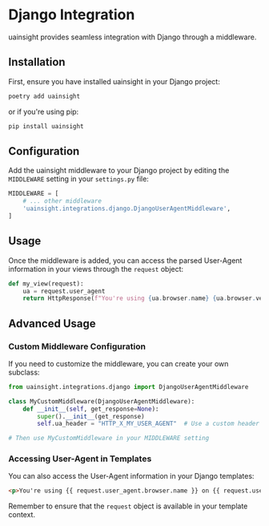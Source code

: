 # Django Integration

uainsight provides seamless integration with Django through a middleware.

## Installation

First, ensure you have installed uainsight in your Django project:

```bash
poetry add uainsight
```

or if you're using pip:

```bash
pip install uainsight
```

## Configuration

Add the uainsight middleware to your Django project by editing the `MIDDLEWARE` setting in your `settings.py` file:

```python
MIDDLEWARE = [
    # ... other middleware
    'uainsight.integrations.django.DjangoUserAgentMiddleware',
]
```

## Usage

Once the middleware is added, you can access the parsed User-Agent information in your views through the `request` object:

```python
def my_view(request):
    ua = request.user_agent
    return HttpResponse(f"You're using {ua.browser.name} {ua.browser.version} on {ua.os.name} {ua.os.version}")
```

## Advanced Usage

### Custom Middleware Configuration

If you need to customize the middleware, you can create your own subclass:

```python
from uainsight.integrations.django import DjangoUserAgentMiddleware

class MyCustomMiddleware(DjangoUserAgentMiddleware):
    def __init__(self, get_response=None):
        super().__init__(get_response)
        self.ua_header = "HTTP_X_MY_USER_AGENT"  # Use a custom header

# Then use MyCustomMiddleware in your MIDDLEWARE setting
```

### Accessing User-Agent in Templates

You can also access the User-Agent information in your Django templates:

```html
<p>You're using {{ request.user_agent.browser.name }} on {{ request.user_agent.os.name }}</p>
```

Remember to ensure that the `request` object is available in your template context.